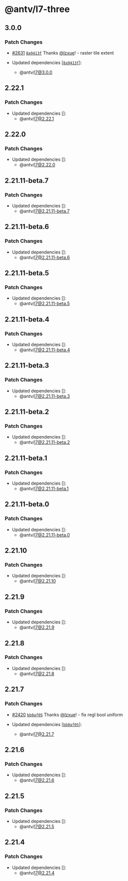 # @antv/l7-three

## 3.0.0

### Patch Changes

- [#2631](https://github.com/antvis/L7/pull/2631) [`8a9413f`](https://github.com/antvis/L7/commit/8a9413fa842397d7eb2beae18e896ffddc9abdf4) Thanks [@lzxue](https://github.com/lzxue)! - raster tile extent

- Updated dependencies [[`8a9413f`](https://github.com/antvis/L7/commit/8a9413fa842397d7eb2beae18e896ffddc9abdf4)]:
  - @antv/l7@3.0.0

## 2.22.1

### Patch Changes

- Updated dependencies []:
  - @antv/l7@2.22.1

## 2.22.0

### Patch Changes

- Updated dependencies []:
  - @antv/l7@2.22.0

## 2.21.11-beta.7

### Patch Changes

- Updated dependencies []:
  - @antv/l7@2.21.11-beta.7

## 2.21.11-beta.6

### Patch Changes

- Updated dependencies []:
  - @antv/l7@2.21.11-beta.6

## 2.21.11-beta.5

### Patch Changes

- Updated dependencies []:
  - @antv/l7@2.21.11-beta.5

## 2.21.11-beta.4

### Patch Changes

- Updated dependencies []:
  - @antv/l7@2.21.11-beta.4

## 2.21.11-beta.3

### Patch Changes

- Updated dependencies []:
  - @antv/l7@2.21.11-beta.3

## 2.21.11-beta.2

### Patch Changes

- Updated dependencies []:
  - @antv/l7@2.21.11-beta.2

## 2.21.11-beta.1

### Patch Changes

- Updated dependencies []:
  - @antv/l7@2.21.11-beta.1

## 2.21.11-beta.0

### Patch Changes

- Updated dependencies []:
  - @antv/l7@2.21.11-beta.0

## 2.21.10

### Patch Changes

- Updated dependencies []:
  - @antv/l7@2.21.10

## 2.21.9

### Patch Changes

- Updated dependencies []:
  - @antv/l7@2.21.9

## 2.21.8

### Patch Changes

- Updated dependencies []:
  - @antv/l7@2.21.8

## 2.21.7

### Patch Changes

- [#2420](https://github.com/antvis/L7/pull/2420) [`bb0af05`](https://github.com/antvis/L7/commit/bb0af057acafeeafd7eb52224ff2863c4a1c302a) Thanks [@lzxue](https://github.com/lzxue)! - fix regl bool uniform

- Updated dependencies [[`bb0af05`](https://github.com/antvis/L7/commit/bb0af057acafeeafd7eb52224ff2863c4a1c302a)]:
  - @antv/l7@2.21.7

## 2.21.6

### Patch Changes

- Updated dependencies []:
  - @antv/l7@2.21.6

## 2.21.5

### Patch Changes

- Updated dependencies []:
  - @antv/l7@2.21.5

## 2.21.4

### Patch Changes

- Updated dependencies []:
  - @antv/l7@2.21.4
